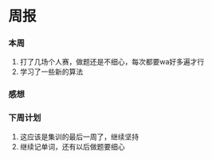 # 周报

### 本周

1. 打了几场个人赛，做题还是不细心，每次都要wa好多遍才行
2. 学习了一些新的算法

### 感想


### 下周计划

1. 这应该是集训的最后一周了，继续坚持
2. 继续记单词，还有以后做题要细心

